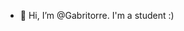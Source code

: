 - 👋 Hi, I’m @Gabritorre. I'm a student :)

<!---
Gabritorre/Gabritorre is a ✨ special ✨ repository because its `README.md` (this file) appears on your GitHub profile.
You can click the Preview link to take a look at your changes.
--->
